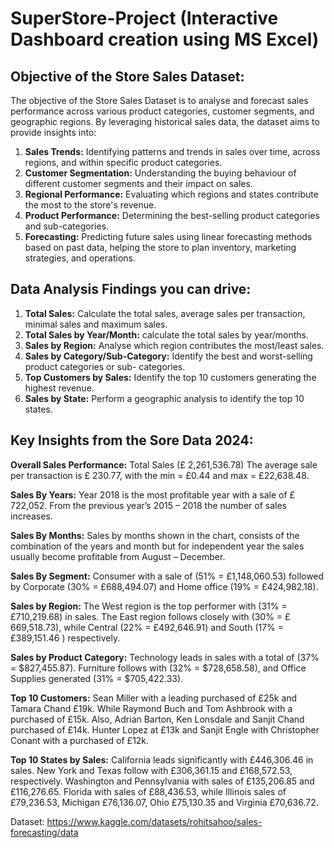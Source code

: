# SuperStore-Project (Interactive Dashboard creation using MS Excel)
## Objective of the Store Sales Dataset:

The objective of the Store Sales Dataset is to analyse and forecast sales performance across various product categories, customer segments, and geographic regions. By leveraging historical sales data, the dataset aims to provide insights into:

1.	**Sales Trends:** Identifying patterns and trends in sales over time, across regions, and within specific product categories.
2.	**Customer Segmentation:** Understanding the buying behaviour of different customer segments and their impact on sales.
3.	**Regional Performance:** Evaluating which regions and states contribute the most to the store's revenue.
4.	**Product Performance:** Determining the best-selling product categories and sub-categories.
5.	**Forecasting:** Predicting future sales using linear forecasting methods based on past data, helping the store to plan inventory, marketing strategies, and operations.

## Data Analysis Findings you can drive:

1. **Total Sales:** Calculate the total sales, average sales per transaction, minimal sales and maximum sales.
2. **Total Sales by Year/Month:** calculate the total sales by year/months.
3. **Sales by Region:** Analyse which region contributes the most/least sales.
4. **Sales by Category/Sub-Category:** Identify the best and worst-selling product categories or sub-  categories.
5. **Top Customers by Sales:** Identify the top 10 customers generating the highest revenue.
6. **Sales by State:** Perform a geographic analysis to identify the top 10 states.

## Key Insights from the Sore Data 2024:
**Overall Sales Performance:**
Total Sales (£ 2,261,536.78)
The average sale per transaction is £ 230.77, with the min = £0.44 and max = £22,638.48.

**Sales By Years:**
Year 2018 is the most profitable year with a sale of £ 722,052. From the previous year’s 2015 – 2018 the number of sales increases.

**Sales By Months:**
Sales by months shown in the chart, consists of the combination of the years and month but for independent year the sales usually become profitable  from August – December.

**Sales By Segment:**
Consumer with a sale of (51% = £1,148,060.53) followed by Corporate (30% = £688,494.07) and Home office (19% = £424,982.18). 

**Sales by Region:**
The West region is the top performer with (31% = £710,219.68) in sales.
The East region follows closely with (30% =  £ 669,518.73), while Central (22% = £492,646.91) and South (17% = £389,151.46 ) respectively.

**Sales by Product Category:**
Technology leads in sales with a total of (37% = $827,455.87).
Furniture follows with (32% =  $728,658.58), and Office Supplies generated (31% = $705,422.33).

**Top 10 Customers:**
Sean Miller with a leading purchased of £25k and Tamara Chand £19k.
While Raymond Buch and Tom Ashbrook with a purchased of £15k.
Also, Adrian Barton, Ken Lonsdale and Sanjit Chand purchased of £14k.
Hunter Lopez at £13k and Sanjit Engle with Christopher Conant with a purchased of £12k.

**Top 10 States by Sales:**
California leads significantly with £446,306.46 in sales.
New York and Texas follow with £306,361.15 and £168,572.53, respectively.
Washington and Pennsylvania  with sales of £135,206.85 and £116,276.65.
Florida with sales of £88,436.53, while Illinois sales of £79,236.53, Michigan £76,136.07, Ohio £75,130.35 and Virginia £70,636.72.

Dataset: https://www.kaggle.com/datasets/rohitsahoo/sales-forecasting/data
